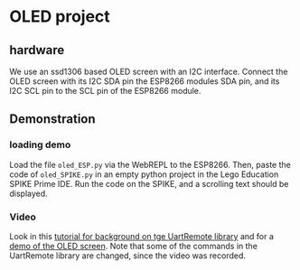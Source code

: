 # OLED project

## hardware

We use an ssd1306 based OLED screen with an I2C interface. Connect the OLED screen with its I2C SDA pin the ESP8266 modules SDA pin, and its I2C SCL pin to the SCL pin of the ESP8266 module.

## Demonstration

### loading demo

Load the file `oled_ESP.py` via the WebREPL to the ESP8266. Then, paste the code of `oled_SPIKE.py` in an empty python project in the Lego Education SPIKE Prime IDE. Run the code on the SPIKE, and a scrolling text should be displayed.

### Video

Look in this [tutorial for background on tge UartRemote library](https://www.youtube.com/watch?v=3U67RWEsXiU) and for a [demo of the OLED screen](https://www.youtube.com/watch?v=3U67RWEsXiU&t=1962s).
Note that some of the commands in the UartRemote library are changed, since the video was recorded. 
